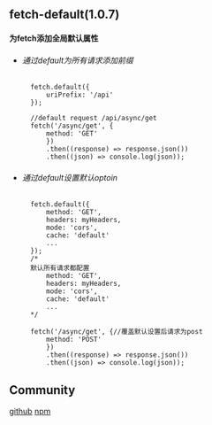 ## fetch-default(1.0.7)

#### 为fetch添加全局默认属性

* ###### 通过default为所有请求添加前缀


		fetch.default({
    		uriPrefix: '/api'
		});
	
		//default request /api/async/get
		fetch('/async/get', {
        	method: 'GET'
    		})
    		.then((response) => response.json())
    		.then((json) => console.log(json));
    		
* ###### 通过default设置默认optoin


		fetch.default({ 
			method: 'GET',
           	headers: myHeaders,
           	mode: 'cors',
           	cache: 'default' 
           	...
        });
		/*
		默认所有请求都配置
			method: 'GET',
			headers: myHeaders,
           	mode: 'cors',
           	cache: 'default'
           	...
        */
        
		fetch('/async/get', {//覆盖默认设置后请求为post
        	method: 'POST'
    		})
    		.then((response) => response.json())
    		.then((json) => console.log(json));
    		
    		
    		
## Community

[github](https://github.com/dengbupapapa/fetch-default) 
[npm](https://www.npmjs.com/package/fetch-default) 